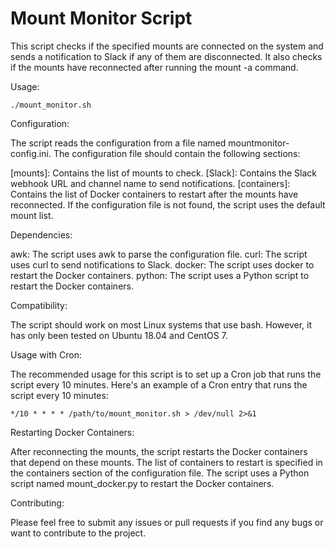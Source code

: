 # Mount Monitor Script

This script checks if the specified mounts are connected on the system and sends a notification to Slack if any of them are disconnected. It also checks if the mounts have reconnected after running the mount -a command.

Usage:

```
./mount_monitor.sh
```

Configuration:

The script reads the configuration from a file named mountmonitor-config.ini. The configuration file should contain the following sections:

[mounts]: Contains the list of mounts to check.
[Slack]: Contains the Slack webhook URL and channel name to send notifications.
[containers]: Contains the list of Docker containers to restart after the mounts have reconnected.
If the configuration file is not found, the script uses the default mount list.

Dependencies:

awk: The script uses awk to parse the configuration file.
curl: The script uses curl to send notifications to Slack.
docker: The script uses docker to restart the Docker containers.
python: The script uses a Python script to restart the Docker containers.

Compatibility:

The script should work on most Linux systems that use bash. However, it has only been tested on Ubuntu 18.04 and CentOS 7.

Usage with Cron:

The recommended usage for this script is to set up a Cron job that runs the script every 10 minutes. Here's an example of a Cron entry that runs the script every 10 minutes:

```
*/10 * * * * /path/to/mount_monitor.sh > /dev/null 2>&1
```

Restarting Docker Containers:

After reconnecting the mounts, the script restarts the Docker containers that depend on these mounts. The list of containers to restart is specified in the containers section of the configuration file. The script uses a Python script named mount_docker.py to restart the Docker containers.

Contributing:

Please feel free to submit any issues or pull requests if you find any bugs or want to contribute to the project.
